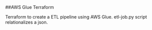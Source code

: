 ##AWS Glue Terraform

Terraform to create a ETL pipeline using AWS Glue.
etl-job.py script relationalizes a json.